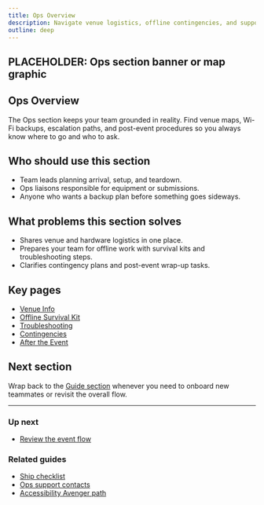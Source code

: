 ```yaml
---
title: Ops Overview
description: Navigate venue logistics, offline contingencies, and support channels.
outline: deep
---
```


<!-- DESIGN TODO -->
## PLACEHOLDER: Ops section banner or map graphic

## Ops Overview

The Ops section keeps your team grounded in reality. Find venue maps, Wi-Fi backups, escalation paths, and post-event procedures so you always know where to go and who to ask.

## Who should use this section

- Team leads planning arrival, setup, and teardown.
- Ops liaisons responsible for equipment or submissions.
- Anyone who wants a backup plan before something goes sideways.

## What problems this section solves

- Shares venue and hardware logistics in one place.
- Prepares your team for offline work with survival kits and troubleshooting steps.
- Clarifies contingency plans and post-event wrap-up tasks.

## Key pages

- [Venue Info](/ops/venue-info)
- [Offline Survival Kit](/ops/offline-survival-kit)
- [Troubleshooting](/ops/troubleshooting)
- [Contingencies](/ops/contingencies)
- [After the Event](/ops/after-the-event)

## Next section

Wrap back to the [Guide section](/guide/index) whenever you need to onboard new teammates or revisit the overall flow.

---

### Up next

- [Review the event flow](/guide/index)

### Related guides

- [Ship checklist](/ship/qa-checklist)
- [Ops support contacts](/ops/venue-info)
- [Accessibility Avenger path](/people/paths/accessibility-avenger)
